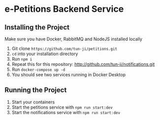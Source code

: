 # e-Petitions Backend Service 

## Installing the Project
Make sure you have Docker, RabbitMQ and NodeJS installed locally
1. Git clone `https://github.com/tun-ji/petitions.git`
2. `cd` into your installation directory
3. Run `npm i`
4. Repeat this for this repository: http://github.com/tun-ji/notifications.git
5. Run `docker-compose up -d`
6. You should see two services running in Docker Desktop


## Running the Project
1. Start your containers 
2. Start the petitions service with `npm run start:dev`
3. Start the notifications service with `npm run start:dev`